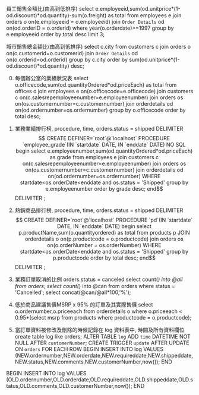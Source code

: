 員工銷售金額比(由高到低排序)
select e.employeeid,sum(od.unitprice*(1-od.discount)*od.quantity)-sum(o.freight) as total from employees e join orders o on(e.employeeid = o.employeeid) join `Order Details` od on(od.orderID = o.orderid) where year(o.orderdate)>=1997 group by e.employeeid order by total desc limit 3;

城市銷售總金額比(由高到低排序)
select c.city from customers c join orders o on(c.customerid=o.customerid) join `Order Details` od on(o.orderid=od.orderid) group by c.city order by sum(od.unitprice*(1-od.discount)*od.quantity) desc;


0. 每個辦公室的業績狀況表 
select o.officecode,sum(od.quantityOrdered*od.priceEach) as total from offices o join employees e on(o.officecode=e.officecode) join customers c on(c.salesrepemployeenumber=e.employeenumber) join orders os on(os.customernumber=c.customernumber) join orderdetails od on(od.ordernumber=os.ordernumber) group by o.officecode order by total desc;


1. 業務業績排行榜, procedure, time, orders.status = shipped
DELIMITER $$
CREATE DEFINER=`root`@`localhost` PROCEDURE `employee_grade`(IN `startdate` DATE, IN `enddate` DATE)
    NO SQL
begin
select e.employeenumber,sum(od.quantityOrdered*od.priceEach) as grade from employees e join customers c on(c.salesrepemployeenumber=e.employeenumber) join orders os on(os.customernumber=c.customernumber) join orderdetails od on(od.ordernumber=os.ordernumber) WHERE startdate<os.orderDate<enddate and os.status = 'Shipped' group by e.employeenumber order by grade desc;
end$$
DELIMITER ;


2. 熱銷商品排行榜, procedure,  time, orders.status = shipped
DELIMITER $$
CREATE DEFINER=`root`@`localhost` PROCEDURE `pd`(IN `startdate` DATE, IN `enddate` DATE)
begin
select p.productName,sum(o.quantityordered) as total from products p  JOIN orderdetails o on(p.productcode = o.productcode) join orders os on(o.orderNumber = os.orderNumber) WHERE startdate<os.orderDate<enddate and os.status = 'Shipped' group by p.productcode order by total desc; 
end$$
DELIMITER ;


3. 業務訂單取消的比例 orders.status = canceled
select count(*) into @all from orders;
select count(*) into @can from orders where status = 'Cancelled';
select concat(@can/@all*100,'%');


4.  低於商品建議售價MSRP x 95% 的訂單及其實際售價
select o.ordernumber,o.priceeach from orderdetails o where o.priceeach < 0.95*(select msrp from products where productcode = o.productcode);


5. 當訂單資料被修改及刪除的時候記錄在 log 資料表中, 時間及所有資料欄位
 create table log like orders;
ALTER TABLE `log` ADD `time` DATETIME NOT NULL AFTER `customerNumber`;
CREATE TRIGGER `update` AFTER UPDATE ON `orders`
 FOR EACH ROW BEGIN
     INSERT INTO log VALUES (NEW.ordernumber,NEW.orderdate,NEW.requireddate,NEW.shippeddate,NEW.status,NEW.comments,NEW.customerNumber,now());
END


BEGIN
     INSERT INTO log VALUES (OLD.ordernumber,OLD.orderdate,OLD.requireddate,OLD.shippeddate,OLD.status,OLD.comments,OLD.customerNumber,now());
END
